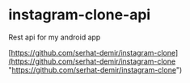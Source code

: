 # instagram-clone-api
Rest api for my android app

[https://github.com/serhat-demir/instagram-clone](https://github.com/serhat-demir/instagram-clone "https://github.com/serhat-demir/instagram-clone")
